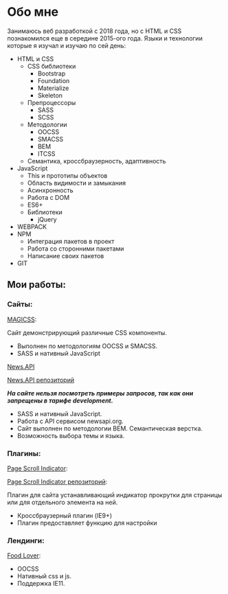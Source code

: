 # Обо мне

Занимаюсь веб разработкой с 2018 года, но с HTML и CSS познакомился еще в середине 2015-ого года. Языки и технологии которые я изучал и изучаю по сей день:

* HTML и CSS
    * CSS библиотеки
        * Bootstrap
        * Foundation
        * Materialize 
        * Skeleton 
    * Препроцессоры
        * SASS
        * SCSS
    * Методологии
        * OOCSS
        * SMACSS
        * BEM
        * ITCSS
    * Семантика, кроссбраузерность, адаптивность
* JavaScript
    * This и прототипы объектов
    * Область видимости и замыкания
    * Асинхронность
    * Работа с DOM
    * ES6+
    * Библиотеки
        * jQuery
* WEBPACK
* NPM
    * Интеграция пакетов в проект
    * Работа со сторонними пакетами
    * Написание своих пакетов 
* GIT

## Мои работы:

### Сайты:

[MAGICSS](http://magicss.pro/):

Сайт демонстрирующий различные CSS компоненты. 

* Выполнен по методологиям OOCSS и SMACSS.
* SASS и нативный JavaScript

[News.API](https://denislopatin.github.io/News.API/)  

[News.API репозиторий](https://github.com/DenisLopatin/News.API)

***На сайте нельзя посмотреть примеры запросов, так как они запрещены в тарифе development.*** 

* SASS и нативный JavaScript.
* Работа с API сервисом newsapi.org.
* Сайт выполнен по методологии BEM. Семантическая верстка.
* Возможность выбора темы и языка.

### Плагины:

[Page Scroll Indicator](https://denislopatin.github.io/Scroll-Page-Indicator/):

[Page Scroll Indicator репозиторий](https://denislopatin.github.io/Scroll-Page-Indicator/):

Плагин для сайта устанавливающий индикатор прокрутки для страницы или для отдельного элемента на ней.

* Кроссбраузерный плагин (IE9+)
* Плагин предоставляет функцию для настройки

### Лендинги:

[Food Lover](https://denislopatin.github.io/Food%20Lover%20-%20Landing%20Template/):

* OOCSS
* Нативный css и js. 
* Поддержка IE11. 

